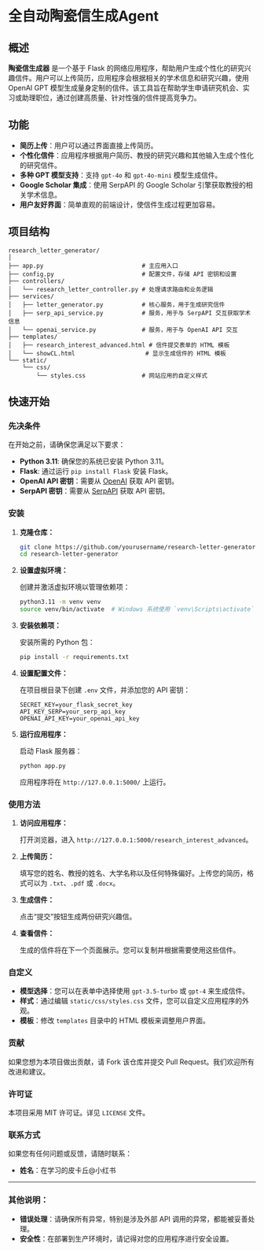 # 全自动陶瓷信生成Agent

## 概述

**陶瓷信生成器** 是一个基于 Flask 的网络应用程序，帮助用户生成个性化的研究兴趣信件。用户可以上传简历，应用程序会根据相关的学术信息和研究兴趣，使用 OpenAI GPT 模型生成量身定制的信件。该工具旨在帮助学生申请研究机会、实习或助理职位，通过创建高质量、针对性强的信件提高竞争力。

## 功能

- **简历上传**：用户可以通过界面直接上传简历。
- **个性化信件**：应用程序根据用户简历、教授的研究兴趣和其他输入生成个性化的研究信件。
- **多种 GPT 模型支持**：支持 `gpt-4o` 和 `gpt-4o-mini` 模型生成信件。
- **Google Scholar 集成**：使用 SerpAPI 的 Google Scholar 引擎获取教授的相关学术信息。
- **用户友好界面**：简单直观的前端设计，使信件生成过程更加容易。

## 项目结构

```
research_letter_generator/
│
├── app.py                            # 主应用入口
├── config.py                         # 配置文件，存储 API 密钥和设置
├── controllers/
│   └── research_letter_controller.py # 处理请求路由和业务逻辑
├── services/
│   ├── letter_generator.py           # 核心服务，用于生成研究信件
│   ├── serp_api_service.py           # 服务，用于与 SerpAPI 交互获取学术信息
│   └── openai_service.py             # 服务，用于与 OpenAI API 交互
├── templates/
│   ├── research_interest_advanced.html # 信件提交表单的 HTML 模板
│   └── showCL.html                    # 显示生成信件的 HTML 模板
└── static/
    └── css/
        └── styles.css                # 网站应用的自定义样式
```

## 快速开始

### 先决条件

在开始之前，请确保您满足以下要求：

- **Python 3.11**: 确保您的系统已安装 Python 3.11。
- **Flask**: 通过运行 `pip install Flask` 安装 Flask。
- **OpenAI API 密钥**：需要从 [OpenAI](https://beta.openai.com/signup/) 获取 API 密钥。
- **SerpAPI 密钥**：需要从 [SerpAPI](https://serpapi.com/) 获取 API 密钥。

### 安装

1. **克隆仓库：**

   ```bash
   git clone https://github.com/yourusername/research-letter-generator.git
   cd research-letter-generator
   ```

2. **设置虚拟环境：**

   创建并激活虚拟环境以管理依赖项：

   ```bash
   python3.11 -m venv venv
   source venv/bin/activate  # Windows 系统使用 `venv\Scripts\activate`
   ```

3. **安装依赖项：**

   安装所需的 Python 包：

   ```bash
   pip install -r requirements.txt
   ```

4. **设置配置文件：**

   在项目根目录下创建 `.env` 文件，并添加您的 API 密钥：

   ```
   SECRET_KEY=your_flask_secret_key
   API_KEY_SERP=your_serp_api_key
   OPENAI_API_KEY=your_openai_api_key
   ```

5. **运行应用程序：**

   启动 Flask 服务器：

   ```bash
   python app.py
   ```

   应用程序将在 `http://127.0.0.1:5000/` 上运行。

### 使用方法

1. **访问应用程序：**

   打开浏览器，进入 `http://127.0.0.1:5000/research_interest_advanced`。

2. **上传简历：**

   填写您的姓名、教授的姓名、大学名称以及任何特殊偏好。上传您的简历，格式可以为 `.txt`、`.pdf` 或 `.docx`。

3. **生成信件：**

   点击“提交”按钮生成两份研究兴趣信。

4. **查看信件：**

   生成的信件将在下一个页面展示。您可以复制并根据需要使用这些信件。

### 自定义

- **模型选择**：您可以在表单中选择使用 `gpt-3.5-turbo` 或 `gpt-4` 来生成信件。
- **样式**：通过编辑 `static/css/styles.css` 文件，您可以自定义应用程序的外观。
- **模板**：修改 `templates` 目录中的 HTML 模板来调整用户界面。

### 贡献

如果您想为本项目做出贡献，请 Fork 该仓库并提交 Pull Request。我们欢迎所有改进和建议。

### 许可证

本项目采用 MIT 许可证。详见 `LICENSE` 文件。

### 联系方式

如果您有任何问题或反馈，请随时联系：

- **姓名**：在学习的皮卡丘@小红书

---

### 其他说明：

- **错误处理**：请确保所有异常，特别是涉及外部 API 调用的异常，都能被妥善处理。
- **安全性**：在部署到生产环境时，请记得对您的应用程序进行安全设置。
